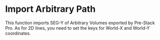 # Import Arbitrary Path

This function imports SEG-Y of Arbitrary Volumes exported by Pre-Stack Pro. As for 2D lines, you need to set the keys for World-X and World-Y coordinates.

